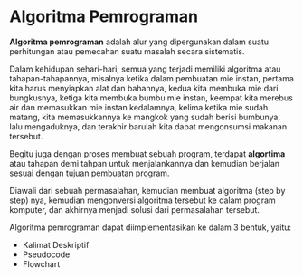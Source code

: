 # Algoritma Pemrograman

**Algoritma pemrograman** adalah alur yang dipergunakan dalam suatu perhitungan atau pemecahan suatu masalah secara sistematis. 

Dalam kehidupan sehari-hari, semua yang terjadi memiliki algoritma atau tahapan-tahapannya, misalnya ketika dalam pembuatan mie instan, pertama kita harus menyiapkan alat dan bahannya, kedua kita membuka mie dari bungkusnya, ketiga kita membuka bumbu mie instan, keempat kita merebus air dan memasukkan mie instan kedalamnya, kelima ketika mie sudah matang, kita memasukkannya ke mangkok yang sudah berisi bumbunya, lalu mengaduknya, dan terakhir barulah kita dapat mengonsumsi makanan tersebut.

Begitu juga dengan proses membuat sebuah program, terdapat **algortima** atau tahapan demi tahpan untuk menjalankannya dan kemudian berjalan sesuai dengan tujuan pembuatan program. 

Diawali dari sebuah permasalahan, kemudian membuat algoritma (step by step) nya, kemudian mengonversi algoritma tersebut ke dalam program komputer, dan akhirnya menjadi solusi dari permasalahan tersebut.



Algoritma pemrograman dapat diimplementasikan ke dalam 3 bentuk, yaitu:
- Kalimat Deskriptif
- Pseudocode
- Flowchart
